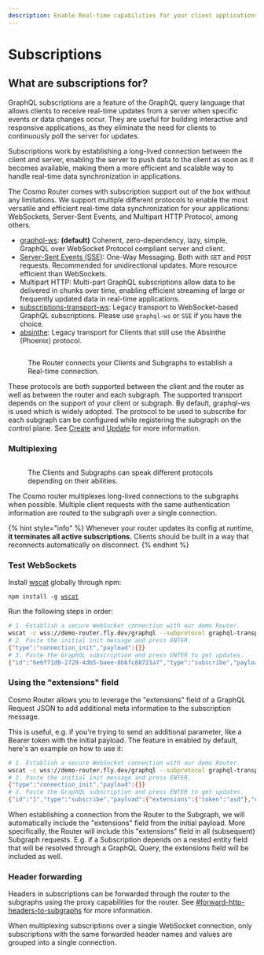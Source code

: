 ```yaml
---
description: Enable Real-time capabilities for your client applications.
---
```


# Subscriptions

## What are subscriptions for? <a href="#what-are-subscriptions-for" id="what-are-subscriptions-for"></a>

GraphQL subscriptions are a feature of the GraphQL query language that allows clients to receive real-time updates from a server when specific events or data changes occur. They are useful for building interactive and responsive applications, as they eliminate the need for clients to continuously poll the server for updates.&#x20;

Subscriptions work by establishing a long-lived connection between the client and server, enabling the server to push data to the client as soon as it becomes available, making them a more efficient and scalable way to handle real-time data synchronization in applications.

The Cosmo Router comes with subscription support out of the box without any limitations. We support multiple different protocols to enable the most versatile and efficient real-time data synchronization for your applications: WebSockets, Server-Sent Events, and Multipart HTTP Protocol, among others.

* [graphql-ws](https://github.com/enisdenjo/graphql-ws): **(default)** Coherent, zero-dependency, lazy, simple, GraphQL over WebSocket Protocol compliant server and client.
* [Server-Sent Events (SSE)](https://en.wikipedia.org/wiki/Server-sent\_events): One-Way Messaging. Both with `GET` and `POST` requests. Recommended for unidirectional updates. More resource efficient than WebSockets.
* Multipart HTTP: Multi-part GraphQL subscriptions allow data to be delivered in chunks over time, enabling efficient streaming of large or frequently updated data in real-time applications.
* [subscriptions-transport-ws](https://github.com/apollographql/subscriptions-transport-ws): Legacy transport to WebSocket-based GraphQL subscriptions. Please use `graphql-ws` or `SSE` if you have the choice.
* [absinthe](https://github.com/absinthe-graphql/absinthe\_phoenix): Legacy transport for Clients that still use the Absinthe (Phoenix) protocol.

<figure><img src="../../.gitbook/assets/subscriptions-architecture (1).png" alt=""><figcaption><p>The Router connects your Clients and Subgraphs to establish a Real-time connection.</p></figcaption></figure>

These protocols are both supported between the client and the router as well as between the router and each subgraph. The supported transport depends on the support of your client or subgraph. By default, graphql-ws is used which is widely adopted. The protocol to be used to subscribe for each subgraph can be configured while registering the subgraph on the control plane. See [Create](../../cli/subgraph/create.md) and [Update](../../cli/subgraph/update.md) for more information.

### Multiplexing

<figure><img src="../../.gitbook/assets/subscriptions-multiplexing.png" alt=""><figcaption><p>The Clients and Subgraphs can speak different protocols depending on their abilities.</p></figcaption></figure>

The Cosmo router multiplexes long-lived connections to the subgraphs when possible. Multiple client requests with the same authentication information are routed to the subgraph over a single connection.

{% hint style="info" %}
Whenever your router updates its config at runtime, **it terminates all active subscriptions.** Clients should be built in a way that reconnects automatically on disconnect.
{% endhint %}

### Test WebSockets

Install [wscat](https://github.com/websockets/wscat) globally through npm:

<pre><code>npm install -g <a data-footnote-ref href="#user-content-fn-1">wscat</a>
</code></pre>

Run the following steps in order:

```bash
# 1. Establish a secure WebSocket connection with our demo Router.
wscat -c wss://demo-router.fly.dev/graphql --subprotocol graphql-transport-ws
# 2. Paste the initial init message and press ENTER.
{"type":"connection_init","payload":{}}
# 3. Paste the GraphQL subscription and press ENTER to get updates.
{"id":"6e6f71d0-2729-4db5-baee-8b6fc88721a7","type":"subscribe","payload":{"query":"subscription {\n  currentTime {\n    unixTime\n  }\n}"}}
```

### Using the "extensions" field

Cosmo Router allows you to leverage the "extensions" field of a GraphQL Request JSON to add additional meta information to the subscription message.

This is useful, e.g. if you're trying to send an additional parameter, like a Bearer token with the initial payload. The feature in enabled by default, here's an example on how to use it:

```bash
# 1. Establish a secure WebSocket connection with our demo Router.
wscat -c wss://demo-router.fly.dev/graphql --subprotocol graphql-transport-ws
# 2. Paste the initial init message and press ENTER.
{"type":"connection_init","payload":{}}
# 3. Paste the GraphQL subscription and press ENTER to get updates.
{"id":"1","type":"subscribe","payload":{"extensions":{"token":"asd"},"query":"subscription {\n  currentTime {\n    unixTime\n  }\n}"}}
```

When establishing a connection from the Router to the Subgraph, we will automatically include the "extensions" field from the initial payload. More specifically, the Router will include this "extensions" field in all (subsequent) Subgraph requests. E.g. if a Subscription depends on a nested entity field that will be resolved through a GraphQL Query, the extensions field will be included as well.

### Header forwarding

Headers in subscriptions can be forwarded through the router to the subgraphs using the proxy capabilities for the router. See [#forward-http-headers-to-subgraphs](../proxy-capabilities/#forward-http-headers-to-subgraphs "mention") for more information.

When multiplexing subscriptions over a single WebSocket connection, only subscriptions with the same forwarded header names and values are grouped into a single connection.

[^1]: 

